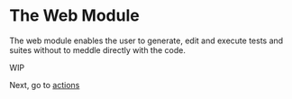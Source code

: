 The Web Module
==================================================

The web module enables the user to generate, edit and execute tests and suites without to meddle directly with the code.

WIP

Next, go to [actions](actions.html)